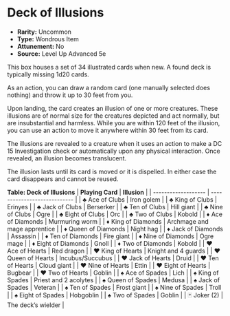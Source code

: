 # Deck of Illusions

- **Rarity:** Uncommon
- **Type:** Wondrous Item
- **Attunement:** No
- **Source:** Level Up Advanced 5e

This box houses a set of 34 illustrated cards when new. A found deck is typically missing 1d20 cards. 

As an action, you can draw a random card (one manually selected does nothing) and throw it up to 30 feet from you. 

Upon landing, the card creates an illusion of one or more creatures. These illusions are of normal size for the creatures depicted and act normally, but are insubstantial and harmless. While you are within 120 feet of the illusion, you can use an action to move it anywhere within 30 feet from its card. 

The illusions are revealed to a creature when it uses an action to make a DC 15 Investigation check or automatically upon any physical interaction. Once revealed, an illusion becomes translucent.

The illusion lasts until its card is moved or it is dispelled. In either case the card disappears and cannot be reused.

__**Table: Deck of Illusions**__
| **Playing Card**    | **Illusion**                 |
| ------------------- | ---------------------------- |
| ♣ Ace of Clubs      | Iron golem                   |
| ♣ King of Clubs     | Erinyes                      |
| ♣ Jack of Clubs     | Berserker                    |
| ♣ Ten of Clubs      | Hill giant                   |
| ♣ Nine of Clubs     | Ogre                         |
| ♣ Eight of Clubs    | Orc                          |
| ♣ Two of Clubs      | Kobold                       |
| ♦ Ace of Diamonds   | Murmuring worm               |
| ♦ King of Diamonds  | Archmage and mage apprentice |
| ♦ Queen of Diamonds | Night hag                    |
| ♦ Jack of Diamonds  | Assassin                     |
| ♦ Ten of Diamonds   | Fire giant                   |
| ♦ Nine of Diamonds  | Ogre mage                    |
| ♦ Eight of Diamonds | Gnoll                        |
| ♦ Two of Diamonds   | Kobold                       |
| ♥ Ace of Hearts     | Red dragon                   |
| ♥ King of Hearts    | Knight and 4 guards          |
| ♥ Queen of Hearts   | Incubus/Succubus             |
| ♥ Jack of Hearts    | Druid                        |
| ♥ Ten of Hearts     | Cloud giant                  |
| ♥ Nine of Hearts    | Ettin                        |
| ♥ Eight of Hearts   | Bugbear                      |
| ♥ Two of Hearts     | Goblin                       |
| ♠ Ace of Spades     | Lich                         |
| ♠ King of Spades    | Priest and 2 acolytes        |
| ♠ Queen of Spades   | Medusa                       |
| ♠ Jack of Spades    | Veteran                      |
| ♠ Ten of Spades     | Frost giant                  |
| ♠ Nine of Spades    | Troll                        |
| ♠ Eight of Spades   | Hobgoblin                    |
| ♠ Two of Spades     | Goblin                       |
| 🃏 Joker (2)        | The deck’s wielder           |
